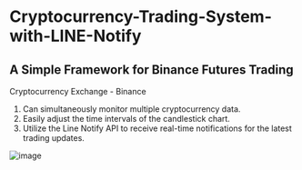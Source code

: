 # Cryptocurrency-Trading-System-with-LINE-Notify

## A Simple Framework for Binance Futures Trading

Cryptocurrency Exchange - Binance

1. Can simultaneously monitor multiple cryptocurrency data.
2. Easily adjust the time intervals of the candlestick chart.
3. Utilize the Line Notify API to receive real-time notifications for the latest trading updates.



![image](https://github.com/william967945/Cryptocurrency-Trading-System-with-LINE-Notify/assets/74392754/a39a8e15-86fc-4e39-a14d-a2cb89f6873c)
